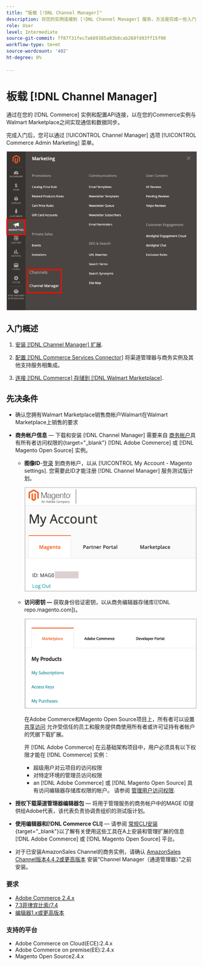 ```yaml
---
title: “板载 [!DNL Channel Manager]"
description: 将您的实例连接到 [!DNL Channel Manager] 服务，方法是完成一些入门步骤。
role: User
level: Intermediate
source-git-commit: ff87f31fec7a689385a93b8cab260fd93ff15f90
workflow-type: tm+mt
source-wordcount: '402'
ht-degree: 0%

---
```


# 板载 [!DNL Channel Manager]

通过在您的 [!DNL Commerce] 实例和配置API连接，以在您的Commerce实例与Walmart Marketplace之间实现通信和数据同步。

完成入门后，您可以通过 [!UICONTROL Channel Manager] 选项 [!UICONTROL Commerce Admin Marketing] 菜单。

![[!DNL Channel Manager] 管理视图中的选项](assets/channel-manager-admin-view.png)

## 入门概述

1. [安装 [!DNL Channel Manager] 扩展](install.md).

1. [配置 [!DNL Commerce Services Connector]](connect.md) 将渠道管理器与商务实例及其他支持服务相集成。

1. [连接 [!DNL Commerce] 存储到 [!DNL Walmart Marketplace]](connect.md).

## 先决条件

- 确认您拥有Walmart Marketplace销售商帐户Walmart在Walmart Marketplace上销售的要求

- **商务帐户信息** — 下载和安装 [!DNL Channel Manager] 需要来自 [商务帐户](https://docs.magento.com/user-guide/magento/magento-account.html)具有所有者访问权限的{target=&quot;_blank&quot;} [!DNL Adobe Commerce] 或 [!DNL Magento Open Source] 实例。

   - **图像ID**-[登录](https://account.magento.com/customer/account/login/) 到商务帐户，以从 [!UICONTROL My Account - Magento settings]. 您需要此ID才能注册 [!DNL Channel Manager] 服务测试版计划。

      ![[!DNL MAGEID] 商务帐户设置](assets/mageid-my-commerce-account.png)

   - **访问密钥 —** 获取身份验证密钥，以从商务编辑器存储库([!DNL repo.magento.com])。

      ![[!UICONTROL Commerce Marketplace access keys]](assets/commerce-marketplace-access-keys.png)

      在Adobe Commerce和Magento Open Source项目上，所有者可以设置 [共享访问](https://docs.magento.com/user-guide/magento/magento-account-share.html) 允许受信任的员工和服务提供商使用所有者或许可证持有者帐户的凭据下载扩展。

      开 [!DNL Adobe Commerce] 在云基础架构项目中，用户必须具有以下权限才能在 [!DNL Commerce] 实例：

      - 超级用户对云项目的访问权限
      - 对特定环境的管理员访问权限
      - an [!DNL Adobe Commerce] 或 [!DNL Magento Open Source] 具有访问编辑器存储库权限的帐户。 请参阅 [管理用户访问权限](https://devdocs.magento.com/cloud/project/user-admin.html).

- **授权下载渠道管理器编辑器包** — 将用于管理服务的商务帐户中的MAGE ID提供给Adobe代表，该代表负责协调贵组织的测试版计划。
- **使用编辑器和[!DNL Commerce CLI]**  — 请参阅 [常规CLI安装](https://devdocs.magento.com/extensions/install/){target=&quot;_blank&quot;}以了解有关使用这些工具在A上安装和管理扩展的信息[!DNL Adobe Commerce] 或 [!DNL Magento Open Source] 平台。
- 对于已安装AmazonSales Channel的商务实例，请确认 [AmazonSales Channel版本4.4.2或更高版本](https://experienceleague.adobe.com/docs/commerce-channels/amazon/release-notes.html) 安装“Channel Manager（通道管理器）”之前安装。


### 要求

- [Adobe Commerce 2.4.x](https://devdocs.magento.com/release/released-versions.html)
- [7.3菲律宾比索/7.4](https://devdocs.magento.com/guides/v2.4/install-gde/prereq/php-settings.html)
- [编辑器1.x或更高版本](https://devdocs.magento.com/cloud/reference/cloud-composer.html)


### 支持的平台

- Adobe Commerce on Cloud(ECE):2.4.x
- Adobe Commerce on premise(EE):2.4.x
- Magento Open Source2.4.x
